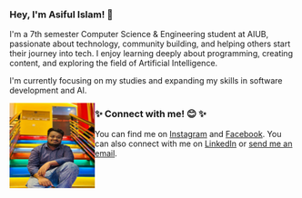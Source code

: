 ### Hey, I'm Asiful Islam! 👋

I'm a 7th semester Computer Science & Engineering student at AIUB, passionate about technology, community building, and helping others start their journey into tech. I enjoy learning deeply about programming, creating content, and exploring the field of Artificial Intelligence.

I'm currently focusing on my studies and expanding my skills in software development and AI.

<img align="left" width="150" height="150" src="https://github.com/asifnotes/asifnotes/blob/main/IMG_20250428_024421%20(1).jpg" alt="asiful's profile">

### ✨ Connect with me! 😊 ✨
You can find me on [Instagram](https://www.instagram.com/your-instagram-handle) and [Facebook](https://facebook.com/asifulislamasiff). You can also connect with me on [LinkedIn](https://linkedin.com/in/asifulislamasif) or [send me an email](mailto:asifulislamasif97@gmail.com).

<!--
**asifnotes/asifnotes** is a ✨ _special_ ✨ repository because its `README.md` (this file) appears on your GitHub profile.

Here are some ideas to get you started:

- 🔭 I’m currently working on ...
- 🌱 I’m currently learning ...
- 👯 I’m looking to collaborate on ...
- 🤔 I’m looking for help with ...
- 💬 Ask me about ...
- 📫 How to reach me: ...
- 😄 Pronouns: ...
- ⚡ Fun fact: ...
-->
